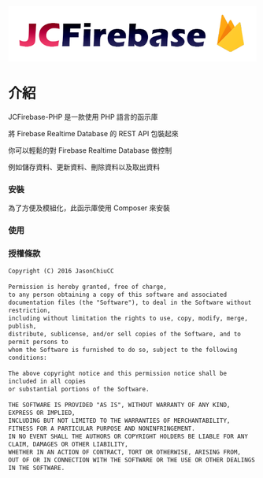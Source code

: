 [![JCFirebase-PHP](https://github.com/JasonChiuCC/JCFirebase-PHP/blob/master/logo.png "JCFirebase-PHP")](https://github.com/JasonChiuCC/JCFirebase-PHP)

# 介紹

JCFirebase-PHP 是一款使用 PHP 語言的函示庫

將 Firebase Realtime Database 的 REST API 包裝起來

你可以輕鬆的對 Firebase Realtime Database 做控制

例如儲存資料、更新資料、刪除資料以及取出資料

### 安裝

為了方便及模組化，此函示庫使用 Composer 來安裝

### 使用

### 授權條款

```
Copyright (C) 2016 JasonChiuCC

Permission is hereby granted, free of charge, 
to any person obtaining a copy of this software and associated 
documentation files (the "Software"), to deal in the Software without restriction, 
including without limitation the rights to use, copy, modify, merge, publish, 
distribute, sublicense, and/or sell copies of the Software, and to permit persons to 
whom the Software is furnished to do so, subject to the following conditions:

The above copyright notice and this permission notice shall be included in all copies 
or substantial portions of the Software.

THE SOFTWARE IS PROVIDED "AS IS", WITHOUT WARRANTY OF ANY KIND, EXPRESS OR IMPLIED, 
INCLUDING BUT NOT LIMITED TO THE WARRANTIES OF MERCHANTABILITY, 
FITNESS FOR A PARTICULAR PURPOSE AND NONINFRINGEMENT. 
IN NO EVENT SHALL THE AUTHORS OR COPYRIGHT HOLDERS BE LIABLE FOR ANY CLAIM, DAMAGES OR OTHER LIABILITY, 
WHETHER IN AN ACTION OF CONTRACT, TORT OR OTHERWISE, ARISING FROM, 
OUT OF OR IN CONNECTION WITH THE SOFTWARE OR THE USE OR OTHER DEALINGS IN THE SOFTWARE.
```